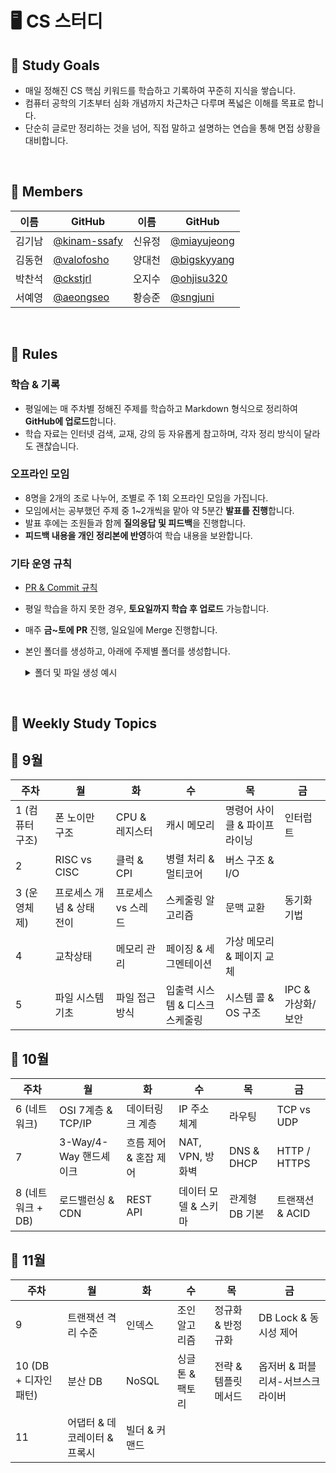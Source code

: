 # 🖥️ CS 스터디

## 🎯 Study Goals

- 매일 정해진 CS 핵심 키워드를 학습하고 기록하여 꾸준히 지식을 쌓습니다.
-  컴퓨터 공학의 기초부터 심화 개념까지 차근차근 다루며 폭넓은 이해를 목표로 합니다.
- 단순히 글로만 정리하는 것을 넘어, 직접 말하고 설명하는 연습을 통해 면접 상황을 대비합니다.

<br>

## 🥔 Members
|이름|GitHub|이름|GitHub|
|---|---|---|---|
|김기남|[@kinam-ssafy](https://github.com/kinam-ssafy)|신유정|[@miayujeong](https://github.com/miayujeong)|
|김동현|[@valofosho](https://github.com/valofosho)|양대천|[@bigskyyang](https://github.com/bigskyyang)|
|박찬석|[@ckstjrl](https://github.com/ckstjrl)|오지수|[@ohjisu320](https://github.com/ojisu320)|
|서예영|[@aeongseo](https://github.com/aeongseo)|황승준|[@sngjuni](https://github.com/sngjuni)|

<br>

## 🌳 Rules

### 학습 & 기록
- 평일에는 매 주차별 정해진 주제를 학습하고 Markdown 형식으로 정리하여 **GitHub에 업로드**합니다.
- 학습 자료는 인터넷 검색, 교재, 강의 등 자유롭게 참고하며, 각자 정리 방식이 달라도 괜찮습니다.

### 오프라인 모임
- 8명을 2개의 조로 나누어, 조별로 주 1회 오프라인 모임을 가집니다.
- 모임에서는 공부했던 주제 중 1~2개씩을 맡아 약 5분간 **발표를 진행**합니다.
- 발표 후에는 조원들과 함께 **질의응답 및 피드백**을 진행합니다.
- **피드백 내용을 개인 정리본에 반영**하여 학습 내용을 보완합니다.

### 기타 운영 규칙
- <a href="docs/PR_Commit_Rule.md">PR & Commit 규칙</a>
- 평일 학습을 하지 못한 경우, **토요일까지 학습 후 업로드** 가능합니다.
- 매주 **금~토에 PR** 진행, 일요일에 Merge 진행합니다.
- 본인 폴더를 생성하고, 아래에 주제별 폴더를 생성합니다.
    <details>
    <summary>폴더 및 파일 생성 예시</summary>

    ```
    aeongseo/
    ├─ ComputerArchitecture/
    │ ├─ 폰 노이만 구조.md
    │ └─ CPU & 레지스터.md
    ├─ OperatingSystem/
    │ ├─ 프로세스 개념 & 상태 전이.md
    │ └─ 프로세스 vs 스레드.md
    └─ Network/
    ```
    </details>

<br>

## 🏫 Weekly Study Topics

## 🍁 9월

| 주차 | 월 | 화 | 수 | 목 | 금 |
|------|-----|-----|-----|-----|-----|
| 1 (컴퓨터 구조) | 폰 노이만 구조 | CPU & 레지스터 | 캐시 메모리 | 명령어 사이클 & 파이프라이닝 | 인터럽트 |
| 2 | RISC vs CISC | 클럭 & CPI | 병렬 처리 & 멀티코어 | 버스 구조 & I/O |  |
| 3 (운영체제) | 프로세스 개념 & 상태 전이 | 프로세스 vs 스레드 | 스케줄링 알고리즘 | 문맥 교환 | 동기화 기법 |
| 4 | 교착상태 | 메모리 관리 | 페이징 & 세그멘테이션 | 가상 메모리 & 페이지 교체 |  |
| 5 | 파일 시스템 기초 | 파일 접근 방식 | 입출력 시스템 & 디스크 스케줄링 | 시스템 콜 & OS 구조 | IPC & 가상화/보안 |



## 🎃 10월

| 주차 | 월 | 화 | 수 | 목 | 금 |
|------|-----|-----|-----|-----|-----|
| 6 (네트워크) | OSI 7계층 & TCP/IP | 데이터링크 계층 | IP 주소 체계 | 라우팅 | TCP vs UDP |
| 7 | 3-Way/4-Way 핸드셰이크 | 흐름 제어 & 혼잡 제어 | NAT, VPN, 방화벽 | DNS & DHCP | HTTP / HTTPS |
| 8 (네트워크 + DB) | 로드밸런싱 & CDN | REST API | 데이터 모델 & 스키마 | 관계형 DB 기본 | 트랜잭션 & ACID |



## 🍂 11월

| 주차 | 월 | 화 | 수 | 목 | 금 |
|------|-----|-----|-----|-----|-----|
| 9 | 트랜잭션 격리 수준 | 인덱스 | 조인 알고리즘 | 정규화 & 반정규화 | DB Lock & 동시성 제어 |
| 10 (DB + 디자인패턴) | 분산 DB | NoSQL | 싱글톤 & 팩토리 | 전략 & 템플릿 메서드 | 옵저버 & 퍼블리셔-서브스크라이버 |
| 11 | 어댑터 & 데코레이터 & 프록시 | 빌더 & 커맨드 |  |  |  |